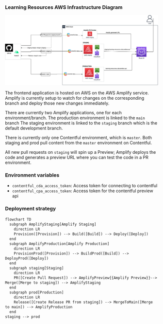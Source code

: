 ### Learning Resources AWS Infrastructure Diagram
![AWS infrastructure diagram.  Full text description follows.](docs/architecture-aws-lr.png)

The frontend application is hosted on AWS on the AWS Amplify service. Amplify is currently setup to watch for changes on the corresponding branch and deploy those new changes immediately.

There are currently two Amplify applications, one for each environment/branch.
The production environment is linked to the `main` branch
The staging environment is linked to the `staging` branch which is the default development branch.

There is currently only one Contentful environment, which is `master`. Both staging and prod pull content from the `master` environment on Contentful.

All new pull requests on `staging` will spin up a Preview; Amplify deploys the code and generates a preview URL where you can test the code in a PR environment.

### Environment variables
- `contentful_cda_access_token`: Access token for connecting to contentful
- `contentful_cpa_access_token`: Access token for the contentful preview api

### Deployment strategy
```mermaid
flowchart TD
  subgraph AmplifyStaging[Amplify Staging]
    direction LR
    Provision([Provision]) --> Build([Build]) --> Deploy([Deploy])
  end
  subgraph AmplifyProduction[Amplify Production]
    direction LR
    ProvisionProd([Provision]) --> BuildProd([Build]) --> DeployProd([Deploy])
  end
  subgraph staging[Staging]
    direction LR
    PR([Create Pull Request]) --> AmplifyPreview{{Amplify Preview}}--> Merge([Merge to staging]) --> AmplifyStaging
  end
  subgraph prod[Production]
    direction LR
    Release([Create Release PR from staging]) --> MergeToMain([Merge to main]) --> AmplifyProduction
  end
staging --> prod
```
